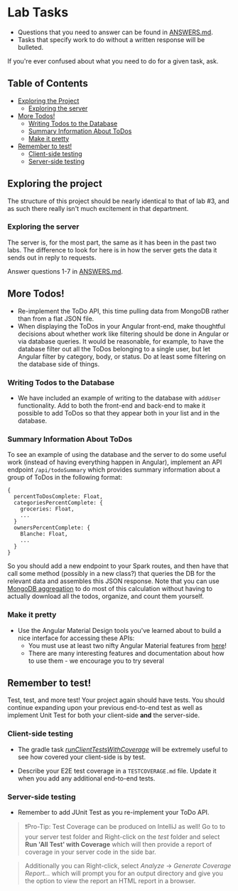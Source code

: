 # Lab Tasks

- Questions that you need to answer can be found in [ANSWERS.md](./ANSWERS.md).
- Tasks that specify work to do without a written response will be bulleted.

If you're ever confused about what you need to do for a given task, ask.

<!-- TOC depthFrom:1 depthTo:8 withLinks:1 updateOnSave:1 orderedList:0 -->
## Table of Contents

- [Exploring the Project](#exploring-the-project)
  - [Exploring the server](#exploring-the-server)
- [More Todos!](#more-todos)
  - [Writing Todos to the Database](#writing-todos-to-the-database)
  - [Summary Information About ToDos](#summary-information-about-todos)
  - [Make it pretty](#make-it-pretty)
- [Remember to test!](#remember-to-test)
  - [Client-side testing](#client-side-testing)
  - [Server-side testing](#server-side-testing)

<!-- /TOC -->

## Exploring the project

The structure of this project should be nearly identical to that of lab #3, and as such there really isn't much excitement in that department.

### Exploring the server

The server is, for the most part, the same as it has been in the past two labs. The difference to look for here is in how the server gets the data it sends out in reply to requests.

Answer questions 1-7 in [ANSWERS.md](./ANSWERS.md).

## More Todos!
- Re-implement the ToDo API, this time pulling data from MongoDB rather than from a flat JSON file.
- When displaying the ToDos in your Angular front-end, make thoughtful decisions about whether work like filtering should be done in Angular or via database queries. It would be reasonable, for example, to have the database filter out all the ToDos belonging to a single user, but let Angular filter by category, body, or status. Do at least some filtering on the database side of things.

### Writing Todos to the Database
- We have included an example of writing to the database with `addUser` functionality. Add to both the front-end and back-end to make it possible to add ToDos so that they appear both in your list and in the database.

### Summary Information About ToDos

To see an example of using the database and the server to do some useful work
(instead of having everything happen in Angular), implement an API endpoint
`/api/todoSummary` which provides summary information about a group of
ToDos in the following format:

````
{
  percentToDosComplete: Float,
  categoriesPercentComplete: {
    groceries: Float,
    ...
  }
  ownersPercentComplete: {
    Blanche: Float,
    ...
  }
}
````

So you should add a new endpoint to your Spark routes, and then have that call
some method (possibly in a new class?) that queries the DB for the relevant data
and assembles this JSON response. Note that you can use
[MongoDB aggregation](http://mongodb.github.io/mongo-java-driver/3.4/driver/tutorials/aggregation/)
to do most of this calculation without having to actually download all the todos,
organize, and count them yourself.

### Make it pretty

- Use the Angular Material Design tools you've learned about to build a nice interface for
accessing these APIs:
  - You must use at least two nifty Angular Material features from [here](https://material.angular.io/components/categories)!
  - There are many interesting features and documentation about how to use them - we encourage you to try several


## Remember to test!

Test, test, and more test! Your project again should have tests. You should continue expanding upon your previous end-to-end test as well as implement Unit Test for both your client-side **and**
the server-side.

### Client-side testing
- The gradle task [_runClientTestsWithCoverage_](./README.md#testing-and-continuous-integration) will be extremely useful to see how covered your client-side is by test.

- Describe your E2E test coverage in a `TESTCOVERAGE.md` file. Update it when you add any additional end-to-end tests.


### Server-side testing
- Remember to add JUnit Test as you re-implement your ToDo API.

>:exclamation:Pro-Tip: Test Coverage can be produced on IntelliJ as well! Go to to your server test folder and Right-click on the _test_ folder and select **Run 'All Test' with Coverage** which will then provide a report of coverage in your server code in the side bar.

>Additionally you can Right-click, select _Analyze_ -> _Generate Coverage Report..._ which will prompt you for an output directory and give you the option to view the report an HTML report in a browser. 

